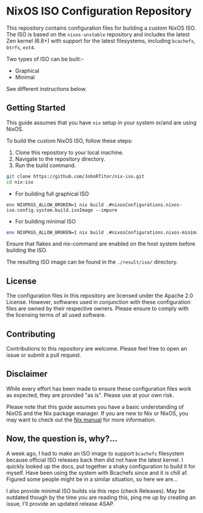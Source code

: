 # NixOS ISO Configuration Repository

This repository contains configuration files for building a custom NixOS ISO. The ISO is based on the `nixos-unstable` repository and includes the latest Zen kernel (6.8+) with support for the latest filesystems, including `bcachefs`, `btrfs`, `ext4`.

Two types of ISO can be built:-

* Graphical
* Minimal

See different instructions below.

## Getting Started

This guide assumes that you have `nix` setup in your system or/and are using NixOS.

To build the custom NixOS ISO, follow these steps:

1. Clone this repository to your local machine.
2. Navigate to the repository directory.
3. Run the build command.

```bash
git clone https://github.com/JohnRTitor/nix-iso.git
cd nix-iso
```

* For building full graphical ISO

```shell
env NIXPKGS_ALLOW_BROKEN=1 nix build .#nixosConfigurations.nixos-iso.config.system.build.isoImage --impure
```

* For building minimal ISO

```bash
env NIXPKGS_ALLOW_BROKEN=1 nix build .#nixosConfigurations.nixos-minimal.config.system.build.isoImage --impure
```

Ensure that flakes and nix-command are enabled on the host system before building the ISO.

The resulting ISO image can be found in the `./result/iso/` directory.

## License

The configuration files in this repository are licensed under the Apache 2.0 License. However, softwares used in conjunction with these configuration files are owned by their respective owners. Please ensure to comply with the licensing terms of all used software.

## Contributing

Contributions to this repository are welcome. Please feel free to open an issue or submit a pull request.

## Disclaimer

While every effort has been made to ensure these configuration files work as expected, they are provided "as is". Please use at your own risk.

Please note that this guide assumes you have a basic understanding of NixOS and the Nix package manager. If you are new to Nix or NixOS, you may want to check out the [Nix manual](https://nixos.org/manual/nix/stable/) for more information.

## Now, the question is, why?...

A week ago, I had to make an ISO image to support `bcachefs` filesystem because official ISO releases back then did not have the latest kernel.
I quickly looked up the docs, put together a shaky configuration to build it for myself.
Have been using the system with Bcachefs since and it is chill af.
Figured some people might be in a similar situation, so here we are...

I also provide minimal ISO builds via this repo (check Releases). May be outdated though by the time you are reading this, ping me up by creating an issue, I'll provide an updated release ASAP.
